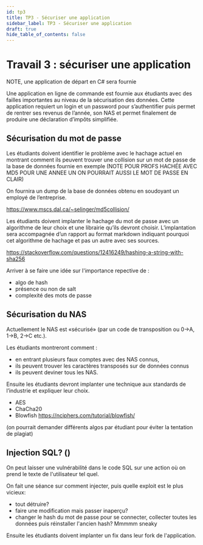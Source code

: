 ```yaml
---
id: tp3
title: TP3 - Sécuriser une application
sidebar_label: TP3 - Sécuriser une application
draft: true
hide_table_of_contents: false
---
```


# Travail 3 : sécuriser une application

NOTE, une application de départ en C# sera fournie


Une application en ligne de commande est fournie aux étudiants avec des failles importantes au niveau de la sécurisation des données. Cette application requiert un login et un password pour s’authentifier puis permet de rentrer ses revenus de l’année, son NAS et permet finalement de produire une déclaration d’impôts simplifiée.



## Sécurisation du mot de passe

Les étudiants doivent identifier le problème avec le hachage actuel en montrant comment
ils peuvent trouver une collision sur un mot de passe de la base de données fournie en
exemple (NOTE POUR PROFS HACHÉE AVEC MD5 POUR UNE ANNEE UN ON POURRAIT AUSSI LE MOT DE PASSE EN CLAIR)

On fournira un dump de la base de données obtenu en soudoyant un employé de l’entreprise.

https://www.mscs.dal.ca/~selinger/md5collision/


Les étudiants doivent implanter le hachage du mot de passe avec un algorithme de leur choix et une librairie qu’ils devront choisir. L’implantation sera accompagnée d’un rapport au format markdown indiquant pourquoi cet algorithme de hachage et pas un autre avec ses sources.

https://stackoverflow.com/questions/12416249/hashing-a-string-with-sha256

Arriver à se faire une idée sur l'importance repective de :
- algo de hash
- présence ou non de salt
- complexité des mots de passe

## Sécurisation du NAS

Actuellement le NAS est «sécurisé» (par un code de transposition ou 0->A, 1->B, 2->C etc.).

Les étudiants montreront comment :
- en entrant plusieurs faux comptes avec des NAS connus,
- ils peuvent trouver les caractères transposés sur de données connus
- ils peuvent deviner tous les NAS.

Ensuite les étudiants devront implanter une technique aux standards de l’industrie et expliquer leur choix.
- AES
- ChaCha20
- Blowfish https://nciphers.com/tutorial/blowfish/

(on pourrait demander différents algos par étudiant pour éviter la tentation de plagiat)

## Injection SQL? ()

On peut laisser une vulnérabilité dans le code SQL sur une action où on prend le texte de l'utilisateur tel quel.

On fait une séance sur comment injecter, puis quelle exploit est le plus vicieux:
- tout détruire?
- faire une modification mais passer inaperçu?
- changer le hash du mot de passe pour se connecter, collecter toutes les données puis réinstaller l'ancien hash? Mmmmm sneaky

Ensuite les étudiants doivent implanter un fix dans leur fork de l'application.

 

 
